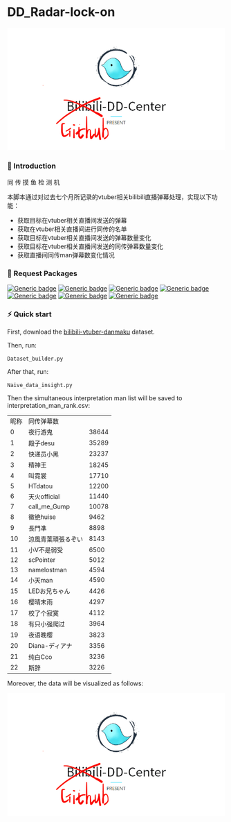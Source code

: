 # DD_Radar-lock-on

<p>
    <img src="image/dd_center.png"/>
</p>

### 📃 Introduction

同 传 摸 鱼 检 测 机

本脚本通过对过去七个月所记录的vtuber相关bilibili直播弹幕处理，实现以下功能：

* 获取目标在vtuber相关直播间发送的弹幕
* 获取在vtuber相关直播间进行同传的名单
* 获取目标在vtuber相关直播间发送的弹幕数量变化
* 获取目标在vtuber相关直播间发送的同传弹幕数量变化
* 获取直播间同传man弹幕数变化情况

### 🌲 Request Packages

[![Generic badge](https://img.shields.io/badge/python3-orange.svg)](https://shields.io/)
[![Generic badge](https://img.shields.io/badge/pandas-red.svg)](https://shields.io/)
[![Generic badge](https://img.shields.io/badge/numpy-blue.svg)](https://shields.io/)
[![Generic badge](https://img.shields.io/badge/sqlite-blueviolet.svg)](https://shields.io/)
[![Generic badge](https://img.shields.io/badge/tqdm-lightgrey.svg)](https://shields.io/)
[![Generic badge](https://img.shields.io/badge/matplotlib-ff69b4.svg)](https://shields.io/)
[![Generic badge](https://img.shields.io/badge/seaborn-success.svg)](https://shields.io/)

### ⚡️ Quick start

First, download the [bilibili-vtuber-danmaku](https://github.com/dd-center/bilibili-vtuber-danmaku.git) dataset.

Then, run:
```
Dataset_builder.py
```

After that, run:
```
Naive_data_insight.py
```

Then the simultaneous interpretation man list will be saved to interpretation_man_rank.csv:

|     |                 |       | 
|-----|-----------------|-------| 
| 昵称  | 同传弹幕数           |       | 
| 0   | 夜行游鬼            | 38644 | 
| 1   | 殿子desu          | 35289 | 
| 2   | 快递员小黑           | 23237 | 
| 3   | 精神王             | 18245 | 
| 4   | 叫霓裳             | 17710 | 
| 5   | HTdatou         | 12200 | 
| 6   | 天火official      | 11440 | 
| 7   | call_me_Gump    | 10078 | 
| 8   | 徽铯huise         | 9462  | 
| 9   | 長門凖             | 8898  | 
| 10  | 涼風青葉頑張るぞい       | 8143  | 
| 11  | 小V不是弱受          | 6500  | 
| 12  | scPointer       | 5012  | 
| 13  | namelostman     | 4594  | 
| 14  | 小天man           | 4590  | 
| 15  | LEDお兄ちゃん        | 4426  | 
| 16  | 樱晴末雨            | 4297  | 
| 17  | 校了个寂寞           | 4112  | 
| 18  | 有只小强爬过          | 3964  | 
| 19  | 夜语晚樱            | 3823  | 
| 20  | Diana-ディアナ      | 3356  | 
| 21  | 纯白Cco           | 3236  | 
| 22  | 斯辞              | 3226  | 

Moreover, the data will be visualized as follows:

<p>
    <img src="image/dd_center.png"/>
</p>







